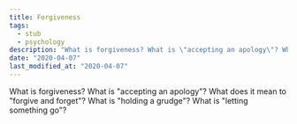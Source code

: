 ```yaml
---
title: Forgiveness
tags:
  - stub
  - psychology
description: "What is forgiveness? What is \"accepting an apology\"? What does it mean to \"forgive and forget\"? What is \"holding a grudge\"? What is \"letting something go\"?"
date: "2020-04-07"
last_modified_at: "2020-04-07"
---
```


What is forgiveness? What is "accepting an apology"? What does it mean to "forgive and forget"? What is "holding a grudge"? What is "letting something go"?
